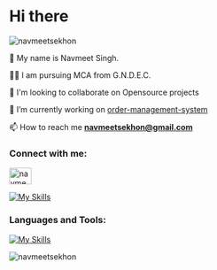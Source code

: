 <h1 align="left">Hi there </h1>


<p align="left"> <img src="https://komarev.com/ghpvc/?username=navmeetsekhon&label=Profile%20views&color=0e75b6&style=flat" alt="navmeetsekhon" /> </p>

🚀 My name is Navmeet Singh.

👨‍🎓 I am pursuing MCA from G.N.D.E.C.

🤔 I'm looking to collaborate on Opensource projects

🔭 I’m currently working on [order-management-system](https://github.com/navmeetsekhon/orderManagementApp.git)

📫 How to reach me **navmeetsekhon@gmail.com**

<h3 align="left">Connect with me:</h3>
<p align="left">
<a href="https://www.leetcode.com/navmeetsekhon" target="blank"><img align="center" src="https://raw.githubusercontent.com/rahuldkjain/github-profile-readme-generator/master/src/images/icons/Social/leet-code.svg" alt="navmeetsekhon" height="30" width="40" /></a>
</p>

[![My Skills](https://skillicons.dev/icons?i=linkedin&theme=light)]([https://skillicons.dev](https://www.linkedin.com/in/navmeet-singh-52a749255/))

<h3 align="left">Languages and Tools:</h3>

[![My Skills](https://skillicons.dev/icons?i=java,python,js,spring,mysql,git,github,linux,postman,php,nodejs,maven,idea,express,eclipse,c,cpp,visualstudio,vim,stackoverflow)](https://skillicons.dev)

<p><img align="left" src="https://github-readme-stats.vercel.app/api/top-langs?username=navmeetsekhon&show_icons=true&locale=en&layout=compact&theme=slateorange" alt="navmeetsekhon" /></p>


